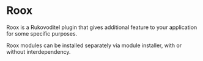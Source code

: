 # Roox
Roox is a Rukovoditel plugin that gives additional feature to your application for some specific purposes. 

Roox modules can be installed separately via module installer, with or without interdependency.
